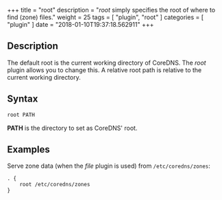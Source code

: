 +++
title = "root"
description = "*root* simply specifies the root of where to find (zone) files."
weight = 25
tags = [ "plugin", "root" ]
categories = [ "plugin" ]
date = "2018-01-10T19:37:18.562911"
+++

## Description

The default root is the current working directory of CoreDNS. The *root* plugin allows you to change
this. A relative root path is relative to the current working directory.

## Syntax

~~~ txt
root PATH
~~~

**PATH** is the directory to set as CoreDNS' root.

## Examples

Serve zone data (when the *file* plugin is used) from `/etc/coredns/zones`:

~~~ corefile
. {
    root /etc/coredns/zones
}
~~~
